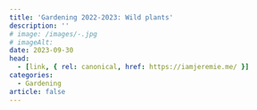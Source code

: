 ```yaml
---
title: 'Gardening 2022-2023: Wild plants'
description: ''
# image: /images/-.jpg
# imageAlt:
date: 2023-09-30
head:
  - [link, { rel: canonical, href: https://iamjeremie.me/ }]
categories:
  - Gardening
article: false
---
```


<!-- ![](/images/-.jpg) -->

<!-- more -->
